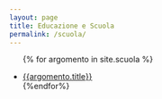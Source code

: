 ```yaml
---
layout: page
title: Educazione e Scuola
permalink: /scuola/
---
```


<ul>

{% for argomento in site.scuola %}

  <li>
    <a href="{{argomento.url}}">{{argomento.title}}</a>
    </li>
{%endfor%}

</ul>
